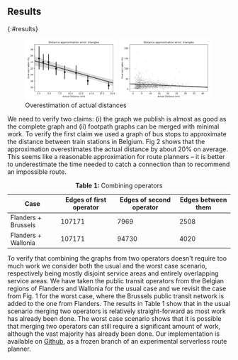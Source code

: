 ## Results
{:#results}

<figure id="errors">
  <img style="width:49%" src="img/overestimation.svg" alt="approximation error">
  <img style="width:49%" src="img/overestimation_3.svg" alt="approximation error">
  <figcaption>
    Overestimation of actual distances 
  </figcaption>
</figure>


We need to verify two claims: (i) the graph we publish is almost as good as the complete graph and (ii) footpath graphs can be merged with minimal work. To verify the first claim we used a graph of bus stops to approximate the distance between train stations in Belgium. Fig 2 shows that the approximation overestimates the actual distance by about 20% on average. This seems like a reasonable approximation for route planners – it is better to underestimate the time needed to catch a connection than to recommend an impossible route.

<p>
<table>
  <thead>
    <tr>
      <th>Case</th>
      <th>Edges of first operator</th>
      <th>Edges of second operator</th>
      <th>Edges between them</th>
    </tr>
  </thead>
  <tbody>
    <tr>
      <td>Flanders + Brussels</td>
      <td>107171</td>
      <td>7969</td>
      <td>2508</td>
    </tr>
    <tr>
      <td>Flanders + Wallonia</td>
      <td>107171</td>
      <td>94730</td>
      <td>4020</td>
    </tr>
  </tbody>
  <caption>
  	<strong>Table 1: </strong> Combining operators
  </caption>
</table>
</p>

To verify that combining the graphs from two operators doesn't require too much work we consider both the usual and the worst case scenario, respectively being mostly disjoint service areas and entirely overlapping service areas. We have taken the public transit operators from the Belgian regions of Flanders and Wallonia for the usual case and we revisit the case from Fig. 1 for the worst case, where the Brussels public transit network is added to the one from Flanders. The results in Table 1 show that in the usual scenario merging two operators is relatively straight-forward as most work has already been done. The worst case scenario shows that it is possible that merging two operators can still require a significant amount of work, although the vast majority has already been done. Our implementation is available on [Github](https://github.com/hdelva/planner.js/tree/footpaths), as a frozen branch of an experimental serverless route planner. 